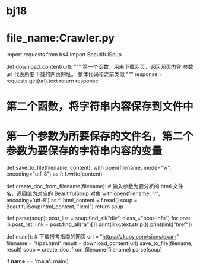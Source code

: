 # bj18
# file_name:Crawler.py
import requests
from bs4 import BeautifulSoup


def download_content(url):
    """
    第一个函数，用来下载网页，返回网页内容
    参数 url 代表所要下载的网页网址。
    整体代码和之前类似
    """
    response = requests.get(url).text
    return response


# 第二个函数，将字符串内容保存到文件中
# 第一个参数为所要保存的文件名，第二个参数为要保存的字符串内容的变量
def save_to_file(filename, content):
    with open(filename, mode="w", encoding="utf-8") as f:
        f.write(content)

def create_doc_from_filename(filename):
    # 输入参数为要分析的 html 文件名，返回值为对应的 BeautifulSoup 对象
    with open(filename, "r", encoding='utf-8') as f:
        html_content = f.read()
        soup = BeautifulSoup(html_content, "lxml")
    return soup

def parse(soup):
    post_list = soup.find_all("div", class_="post-info")
    for post in post_list:
        link = post.find_all("a")[1]
        print(link.text.strip())
        print(link["href"])


def main():
    # 下载报考指南的网页
    url = "https://zkaoy.com/sions/exam"
    filename = "tips1.html"
    result = download_content(url)
    save_to_file(filename, result)
    soup = create_doc_from_filename(filename)
    parse(soup)

if __name__ == '__main__':
    main()
